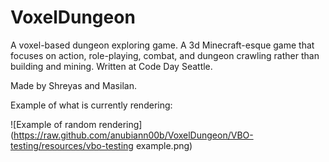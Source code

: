 VoxelDungeon
============

A voxel-based dungeon exploring game. A 3d Minecraft-esque game that focuses on action, role-playing, combat, and dungeon crawling rather than building and mining. Written at Code Day Seattle.

Made by Shreyas and Masilan.

Example of what is currently rendering:

![Example of random rendering](https://raw.github.com/anubiann00b/VoxelDungeon/VBO-testing/resources/vbo-testing example.png)
